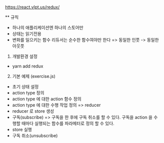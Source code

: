 https://react.vlpt.us/redux/

** 규칙
 - 하나의 애플리케이션엔 하나의 스토어만
 - 상태는 읽기전용
 - 변화를 일으키는 함수 리듀서는 순수한 함수여야만 한다
  => 동일한 인풋 -> 동일한 아웃풋

1. 개발환경 설정
 - yarn add redux

2. 기본 예제 (exercise.js)
 - 초기 상태 설정
 - action type 정의
 - action type 에 대한 action 함수 정의
 - action type 에 대한 수행 작업 정의 => reducer
 - reducer 로 store 생성
 - 구독(subscribe) => 구독을 한 후에 구독 취소를 할 수 있다. 구독을 action 을 수행할 때마다 실행되는 함수를 파라메터로 정의 할 수 있다.
 - store 실행
 - 구독 취소(unsubscribe)